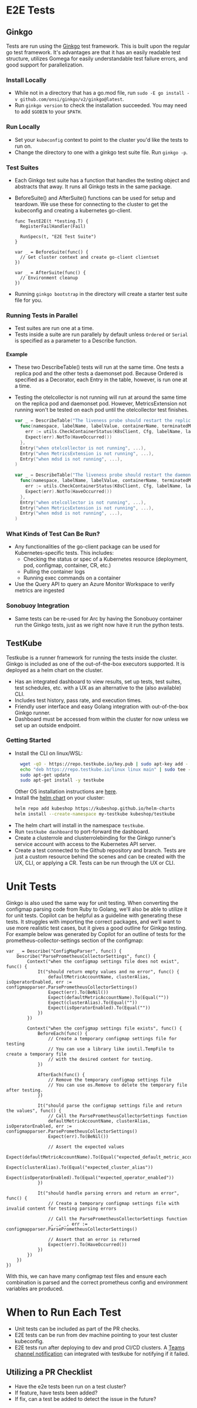# E2E Tests
## Ginkgo
Tests are run using the [Ginkgo](https://onsi.github.io/ginkgo/) test framework. This is built upon the regular go test framework. It's advantages are that it has an easily readable test structure, utilizes Gomega for easily understandable test failure errors, and good support for parallelization.

### Install Locally
- While not in a directory that has a go.mod file, run `sudo -E go install -v github.com/onsi/ginkgo/v2/ginkgo@latest`.
- Run `ginkgo version` to check the installation succeeded. You may need to add `$GOBIN` to your `$PATH`.

### Run Locally
- Set your `kubeconfig` context to point to the cluster you'd like the tests to run on.
- Change the directory to one with a ginkgo test suite file. Run `ginkgo -p`.

### Test Suites
- Each Ginkgo test suite has a function that handles the testing object and abstracts that away. It runs all Ginkgo tests in the same package.
- BeforeSuite() and AfterSuite() functions can be used for setup and teardown. We use these for connecting to the cluster to get the kubeconfig and creating a kubernetes go-client.

  ```
  func TestE2E(t *testing.T) {
    RegisterFailHandler(Fail)

    RunSpecs(t, "E2E Test Suite")
  }

  var _ = BeforeSuite(func() {
    // Get cluster context and create go-client clientset
  })

  var _ = AfterSuite(func() {
    // Environment cleanup
  })
  ```
- Running `ginkgo bootstrap` in the directory will create a starter test suite file for you.

### Running Tests in Parallel
- Test suites are run one at a time.
- Tests inside a suite are run parallely by default unless `Ordered` or `Serial` is specified as a parameter to a Describe function.

#### Example
- These two DescribeTable() tests will run at the same time. One tests a replica pod and the other tests a daemonset pod. Because Ordered is specified as a Decorator, each Entry in the table, however,  is run one at a time.
- Testing the otelcollector is not running will run at around the same time on the replica pod and daemonset pod. However, MetricsExtension not running won't be tested on each pod until the otelcollector test finishes.

  ```go
  var _ = DescribeTable("The liveness probe should restart the replica pod", Ordered,
    func(namespace, labelName, labelValue, containerName, terminatedMessage, processName string, ...) {
      err := utils.CheckContainerStatus(K8sClient, Cfg, labelName, labelValue, namespace, containerName, terminatedMessage, ...)
      Expect(err).NotTo(HaveOccurred())
    },
    Entry("when otelcollector is not running", ...),
    Entry("when MetricsExtension is not running", ...),
    Entry("when mdsd is not running", ...),
  )

  var _ = DescribeTable("The liveness probe should restart the daemonset pod", Ordered,
    func(namespace, labelName, labelValue, containerName, terminatedMessage, processName string, ...) {
      err := utils.CheckContainerStatus(K8sClient, Cfg, labelName, labelValue, namespace, containerName, terminatedMessage, ...)
      Expect(err).NotTo(HaveOccurred())
    },
    Entry("when otelcollector is not running", ...),
    Entry("when MetricsExtension is not running", ...),
    Entry("when mdsd is not running", ...),
  )
  ```

### What Kinds of Test Can Be Run?
- Any functionalities of the go-client package can be used for Kubernetes-specific tests. This includes:
  - Checking the status or spec of a Kubernetes resource (deployment, pod, configmap, container, CR, etc.)
  - Pulling the container logs
  - Running exec commands on a container
- Use the Query API to query an Azure Monitor Workspace to verify metrics are ingested

### Sonobuoy Integration
- Same tests can be re-used for Arc by having the Sonobuoy container run the Ginkgo tests, just as we right now have it run the python tests.

## TestKube
Testkube is a runner framework for running the tests inside the cluster. Ginkgo is included as one of the out-of-the-box executors supported. It is deployed as a helm chart on the cluster.

- Has an integrated dashboard to view results, set up tests, test suites, test schedules, etc. with a UX as an alternative to the (also available) CLI.
- Includes test history, pass rate, and execution times.
- Friendly user interface and easy Golang integration with out-of-the-box Ginkgo runner.
- Dashboard must be accessed from within the cluster for now unless we set up an outside endpoint.

### Getting Started
- Install the CLI on linux/WSL:
  ```bash
    wget -qO - https://repo.testkube.io/key.pub | sudo apt-key add -
    echo "deb https://repo.testkube.io/linux linux main" | sudo tee -a /etc/apt/sources.list
    sudo apt-get update
    sudo apt-get install -y testkube
  ```
  Other OS installation instructions are [here](https://docs.testkube.io/articles/install-cli/).
- Install the [helm chart](https://docs.testkube.io/articles/helm-chart/) on your cluster:
  ```bash
  helm repo add kubeshop https://kubeshop.github.io/helm-charts
  helm install --create-namespace my-testkube kubeshop/testkube
  ```
- The helm chart will install in the namespace `testkube`.
- Run `testkube dashboard` to port-forward the dashboard.
- Create a clusterrole and clusterrolebinding for the Ginkgo runner's service account with access to the Kubernetes API server.
- Create a test connected to the Github repository and branch. Tests are just a custom resource behind the scenes and can be created with the UX, CLI, or applying a CR. Tests can be run through the UX or CLI.

# Unit Tests
Ginkgo is also used the same way for unit testing. When converting the configmap parsing code from Ruby to Golang, we'll also be able to utilize it for unit tests.
Copilot can be helpful as a guideline with generating these tests. It struggles with importing the correct packages, and we'll want to use more realistic test cases, but it gives a good outline for Ginkgo testing. For example below was generated by Copilot for an outline of tests for the prometheus-collector-settings section of the configmap:

```golang
var _ = Describe("ConfigMapParser", func() {
	Describe("ParsePrometheusCollectorSettings", func() {
		Context("when the configmap settings file does not exist", func() {
			It("should return empty values and no error", func() {
				defaultMetricAccountName, clusterAlias, isOperatorEnabled, err := configmapparser.ParsePrometheusCollectorSettings()
				Expect(err).To(BeNil())
				Expect(defaultMetricAccountName).To(Equal(""))
				Expect(clusterAlias).To(Equal(""))
				Expect(isOperatorEnabled).To(Equal(""))
			})
		})

		Context("when the configmap settings file exists", func() {
			BeforeEach(func() {
				// Create a temporary configmap settings file for testing
				// You can use a library like ioutil.TempFile to create a temporary file
				// with the desired content for testing.
			})

			AfterEach(func() {
				// Remove the temporary configmap settings file
				// You can use os.Remove to delete the temporary file after testing.
			})

			It("should parse the configmap settings file and return the values", func() {
				// Call the ParsePrometheusCollectorSettings function
				defaultMetricAccountName, clusterAlias, isOperatorEnabled, err := configmapparser.ParsePrometheusCollectorSettings()
				Expect(err).To(BeNil())

				// Assert the expected values
				Expect(defaultMetricAccountName).To(Equal("expected_default_metric_account_name"))
				Expect(clusterAlias).To(Equal("expected_cluster_alias"))
				Expect(isOperatorEnabled).To(Equal("expected_operator_enabled"))
			})

			It("should handle parsing errors and return an error", func() {
				// Create a temporary configmap settings file with invalid content for testing parsing errors

				// Call the ParsePrometheusCollectorSettings function
				_, _, _, err := configmapparser.ParsePrometheusCollectorSettings()

				// Assert that an error is returned
				Expect(err).To(HaveOccurred())
			})
		})
	})
})
```

With this, we can have many configmap test files and ensure each combination is parsed and the correct prometheus config and environment variables are produced.

# When to Run Each Test
- Unit tests can be included as part of the PR checks.
- E2E tests can be run from dev machine pointing to your test cluster kubeconfig.
- E2E tests run after deploying to dev and prod CI/CD clusters. A [Teams channel notification](https://docs.testkube.io/articles/webhooks#microsoft-teams) can integrated with testkube for notifying if it failed.

## Utilizing a PR Checklist
- Have the e2e tests been run on a test cluster?
- If feature, have tests been added?
- If fix, can a test be added to detect the issue in the future?